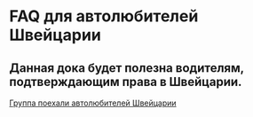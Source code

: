 # FAQ для автолюбителей Швейцарии

## Данная дока будет полезна водителям, подтверждающим права в Швейцарии.

[Группа поехали автолюбителей Швейцарии](https://www.facebook.com/groups/614037239317445)
